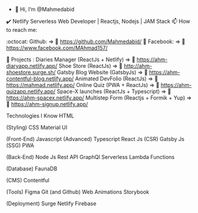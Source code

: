 - 👋 Hi, I’m @Mahmedabid

✔️ Netlify Serverless Web Developer | Reactjs, Nodejs | JAM Stack
📫 How to reach me:

:octocat: Github: => 🔗 https://github.com/Mahmedabid/
🔵 Facebook: => 🔗 https://www.facebook.com/MAhmad157/

🏅 Projects :
Diaries Manager (ReactJs + Netlify) => 🔗 https://ahm-diaryapp.netlify.app/
Shoe Store (ReactJs) => 🔗 http://ahm-shoestore.surge.sh/
Gatsby Blog Website (GatsbyJs) => 🔗 https://ahm-contentful-blog.netlify.app/
Animated DevFolio (ReactJs) => 🔗 https://mahmad.netlify.app/
Online Quiz (PWA + ReactJs) => 🔗 https://ahm-quizapp.netlify.app/
Space-X launches (ReactJs + Typescript) => 🔗 https://ahm-spacex.netlify.app/
Multistep Form (Reactjs + Formik + Yup) => 🔗 https://ahm-signup.netlify.app/

Technologies I Know
HTML

(Styling)
CSS
Material UI

(Front-End)
Javascript (Advanced)
Typescript
React Js (CSR)
Gatsby Js (SSG)
PWA

(Back-End)
Node Js
Rest API
GraphQl
Serverless Lambda Functions

(Database)
FaunaDB

(CMS)
Contentful

(Tools)
Figma
Git (and Github)
Web Animations
Storybook

(Deployment)
Surge
Netlify
Firebase
